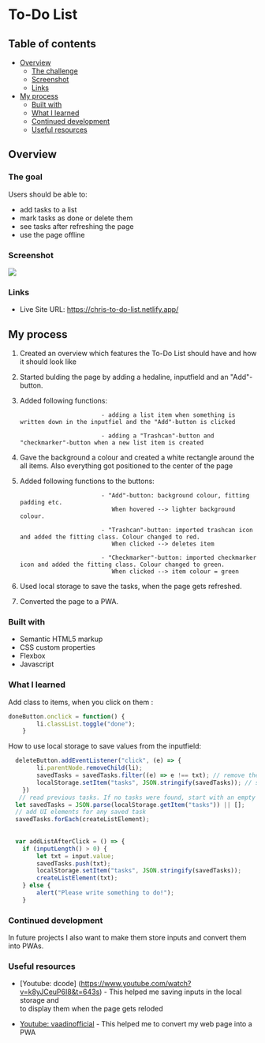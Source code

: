 # To-Do List

## Table of contents

- [Overview](#overview)
  - [The challenge](#the-challenge)
  - [Screenshot](#screenshot)
  - [Links](#links)
- [My process](#my-process)
  - [Built with](#built-with)
  - [What I learned](#what-i-learned)
  - [Continued development](#continued-development)
  - [Useful resources](#useful-resources)

## Overview

### The goal

Users should be able to:

- add tasks to a list
- mark tasks as done or delete them
- see tasks after refreshing the page
- use the page offline

### Screenshot

![](screenshot.jpg)

### Links

- Live Site URL: https://chris-to-do-list.netlify.app/

## My process

1. Created an overview which features the To-Do List should have and how it should look like

2. Started bulding the page by adding a hedaline, inputfield and an "Add"-button.

3. Added following functions: 

                              - adding a list item when something is written down in the inputfiel and the "Add"-button is clicked
                              
                              - adding a "Trashcan"-button and "checkmarker"-button when a new list item is created
                              
4. Gave the background a colour and created a white rectangle around the all items. Also everything got positioned to the center of the page

5. Added following functions to the buttons: 

                              - "Add"-button: background colour, fitting padding etc. 
                                 When hovered --> lighter background colour.
                              
                              - "Trashcan"-button: imported trashcan icon and added the fitting class. Colour changed to red.
                                 When clicked --> deletes item
                                 
                              - "Checkmarker"-button: imported checkmarker icon and added the fitting class. Colour changed to green. 
                                 When clicked --> item colour = green
                                 
6. Used local storage to save the tasks, when the page gets refreshed. 

7. Converted the page to a PWA. 

### Built with

- Semantic HTML5 markup
- CSS custom properties
- Flexbox
- Javascript

### What I learned

Add class to items, when you click on them :

```js
doneButton.onclick = function() {
        li.classList.toggle("done");
    }
```

How to use local storage to save values from the inputfield:

```js
  deleteButton.addEventListener("click", (e) => {
        li.parentNode.removeChild(li);
        savedTasks = savedTasks.filter((e) => e !== txt); // remove the in-memory element
        localStorage.setItem("tasks", JSON.stringify(savedTasks)); // store the new list in localStorage
    })
   // read previous tasks. If no tasks were found, start with an empty list
  let savedTasks = JSON.parse(localStorage.getItem("tasks")) || []; 
  // add UI elements for any saved task
  savedTasks.forEach(createListElement);
  
  
  var addListAfterClick = () => {
	if (inputLength() > 0) {
        let txt = input.value;
        savedTasks.push(txt);
        localStorage.setItem("tasks", JSON.stringify(savedTasks));
        createListElement(txt);
	} else {
        alert("Please write something to do!");
    } 
```

### Continued development

In future projects I also want to make them store inputs and convert them into PWAs. 

### Useful resources

- [Youtube: dcode] (https://www.youtube.com/watch?v=k8yJCeuP6I8&t=643s) - This helped me saving inputs in the local storage and   
                                                                          to display them when the page gets reloded
                                                                          
- [Youtube: vaadinofficial](https://www.youtube.com/watch?v=E8BeSSdIUW4&list=WL&index=142) - This helped me to convert my web page into a PWA
